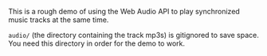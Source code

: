 This is a rough demo of using the Web Audio API to play synchronized music tracks at the same time.

`audio/` (the directory containing the track mp3s) is gitignored to save space. You need this directory in order for the demo to work.
